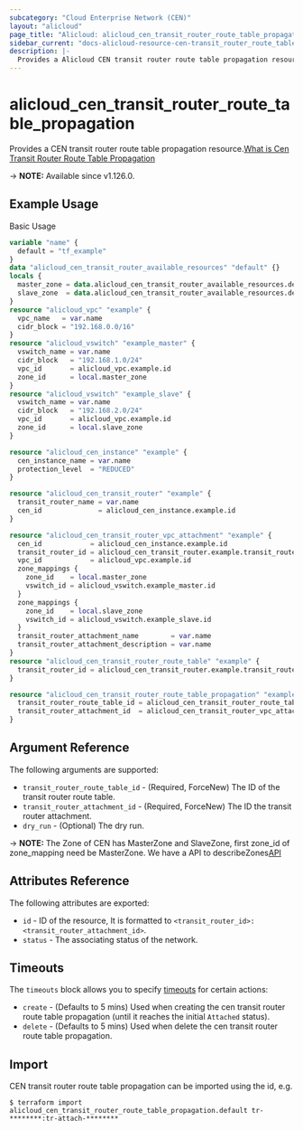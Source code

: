 ```yaml
---
subcategory: "Cloud Enterprise Network (CEN)"
layout: "alicloud"
page_title: "Alicloud: alicloud_cen_transit_router_route_table_propagation"
sidebar_current: "docs-alicloud-resource-cen-transit_router_route_table_propagation"
description: |-
  Provides a Alicloud CEN transit router route table propagation resource.
---
```


# alicloud_cen_transit_router_route_table_propagation

Provides a CEN transit router route table propagation resource.[What is Cen Transit Router Route Table Propagation](https://www.alibabacloud.com/help/en/cen/developer-reference/api-cbn-2017-09-12-enabletransitrouterroutetablepropagation)

-> **NOTE:** Available since v1.126.0.

## Example Usage

Basic Usage

```terraform
variable "name" {
  default = "tf_example"
}
data "alicloud_cen_transit_router_available_resources" "default" {}
locals {
  master_zone = data.alicloud_cen_transit_router_available_resources.default.resources[0].master_zones[0]
  slave_zone  = data.alicloud_cen_transit_router_available_resources.default.resources[0].slave_zones[1]
}
resource "alicloud_vpc" "example" {
  vpc_name   = var.name
  cidr_block = "192.168.0.0/16"
}
resource "alicloud_vswitch" "example_master" {
  vswitch_name = var.name
  cidr_block   = "192.168.1.0/24"
  vpc_id       = alicloud_vpc.example.id
  zone_id      = local.master_zone
}
resource "alicloud_vswitch" "example_slave" {
  vswitch_name = var.name
  cidr_block   = "192.168.2.0/24"
  vpc_id       = alicloud_vpc.example.id
  zone_id      = local.slave_zone
}

resource "alicloud_cen_instance" "example" {
  cen_instance_name = var.name
  protection_level  = "REDUCED"
}

resource "alicloud_cen_transit_router" "example" {
  transit_router_name = var.name
  cen_id              = alicloud_cen_instance.example.id
}

resource "alicloud_cen_transit_router_vpc_attachment" "example" {
  cen_id            = alicloud_cen_instance.example.id
  transit_router_id = alicloud_cen_transit_router.example.transit_router_id
  vpc_id            = alicloud_vpc.example.id
  zone_mappings {
    zone_id    = local.master_zone
    vswitch_id = alicloud_vswitch.example_master.id
  }
  zone_mappings {
    zone_id    = local.slave_zone
    vswitch_id = alicloud_vswitch.example_slave.id
  }
  transit_router_attachment_name        = var.name
  transit_router_attachment_description = var.name
}
resource "alicloud_cen_transit_router_route_table" "example" {
  transit_router_id = alicloud_cen_transit_router.example.transit_router_id
}

resource "alicloud_cen_transit_router_route_table_propagation" "example" {
  transit_router_route_table_id = alicloud_cen_transit_router_route_table.example.transit_router_route_table_id
  transit_router_attachment_id  = alicloud_cen_transit_router_vpc_attachment.example.transit_router_attachment_id
}
```
## Argument Reference

The following arguments are supported:

* `transit_router_route_table_id` - (Required, ForceNew) The ID of the transit router route table.
* `transit_router_attachment_id` - (Required, ForceNew) The ID the transit router attachment.
* `dry_run` - (Optional) The dry run.

-> **NOTE:** The Zone of CEN has MasterZone and SlaveZone, first zone_id of zone_mapping need be MasterZone. We have a API to describeZones[API](https://help.aliyun.com/document_detail/261356.html)

## Attributes Reference

The following attributes are exported:

* `id` - ID of the resource, It is formatted to `<transit_router_id>:<transit_router_attachment_id>`.
* `status` - The associating status of the network.

## Timeouts

The `timeouts` block allows you to specify [timeouts](https://www.terraform.io/docs/configuration-0-11/resources.html#timeouts) for certain actions:

* `create` - (Defaults to 5 mins) Used when creating the cen transit router route table propagation (until it reaches the initial `Attached` status).
* `delete` - (Defaults to 5 mins) Used when delete the cen transit router route table propagation.

## Import

CEN transit router route table propagation can be imported using the id, e.g.

```shell
$ terraform import alicloud_cen_transit_router_route_table_propagation.default tr-********:tr-attach-********
```
